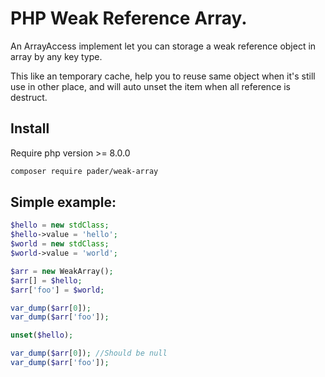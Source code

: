 # PHP Weak Reference Array.

An ArrayAccess implement let you can storage a weak  reference object in array by any key type.

This like an temporary cache, help you to reuse same object when it's still use in other place, and will auto unset the item when all reference is destruct.

## Install

Require php version >= 8.0.0

```sh
composer require pader/weak-array
```

## Simple example:

```php
$hello = new stdClass;
$hello->value = 'hello';
$world = new stdClass;
$world->value = 'world';

$arr = new WeakArray();
$arr[] = $hello;
$arr['foo'] = $world;

var_dump($arr[0]);
var_dump($arr['foo']);

unset($hello);

var_dump($arr[0]); //Should be null
var_dump($arr['foo']);
```
